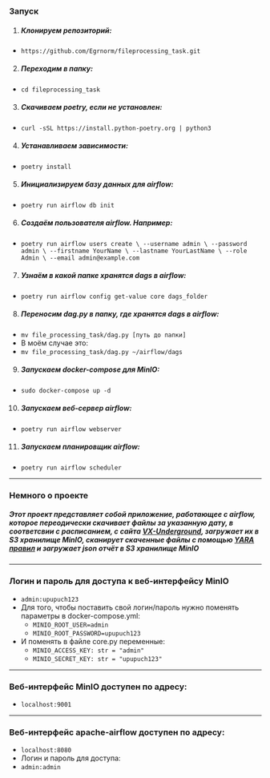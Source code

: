 ### Запуск  
1. ##### Клонируем репозиторий:  
- `https://github.com/Egrnorm/fileprocessing_task.git`  
2. ##### Переходим в папку:  
- `cd fileprocessing_task`  
3. ##### Скачиваем poetry, если не установлен:  
- `curl -sSL https://install.python-poetry.org | python3`
4. ##### Устанавливаем зависимости:  
- `poetry install`
5. ##### Инициализируем базу данных для airflow:
- `poetry run airflow db init`
6. ##### Создаём пользователя airflow. Например:
- `poetry run airflow users create \
  --username admin \
  --password admin \
  --firstname YourName \
  --lastname YourLastName \
  --role Admin \
  --email admin@example.com`
7. ##### Узнаём в какой папке хранятся dags в airflow:
- `poetry run airflow config get-value core dags_folder`
8. ##### Переносим dag.py в папку, где хранятся dags в airflow:
- `mv file_processing_task/dag.py [путь до папки]`
- В моём случае это:
- `mv file_processing_task/dag.py ~/airflow/dags`
9. ##### Запускаем docker-compose для MinIO:  
- `sudo docker-compose up -d`  
10. ##### Запускаем веб-сервер airflow:  
- `poetry run airflow webserver`
11. ##### Запускаем планировщик airflow:
- `poetry run airflow scheduler`
---
### Немного о проекте  
##### Этот проект представляет собой приложение, работающее с airflow, которое переодически скачивает файлы за указанную дату, в соответсвии с расписанием, с сайта [VX-Underground](https://vx-underground.org/), загружает их в S3 хранилище MinIO, сканирует скаченные файлы с помощью [YARA правил](https://github.com/kevoreilly/CAPEv2/tree/master/data/yara/CAPE) и загружает json отчёт в S3 хранилище MinIO  
---
### Логин и пароль для доступа к веб-интерфейсу MinIO  
- `admin:upupuch123`  
- Для того, чтобы поставить свой логин/пароль нужно поменять параметры в docker-compose.yml:  
  - `MINIO_ROOT_USER=admin`  
  - `MINIO_ROOT_PASSWORD=upupuch123`  
- И поменять в файле core.py переменные:
  - `MINIO_ACCESS_KEY: str = "admin"`  
  - `MINIO_SECRET_KEY: str = "upupuch123"`
---  
### Веб-интерфейс MinIO доступен по адресу:  
- `localhost:9001`  
---  
### Веб-интерфейс apache-airflow доступен по адресу:
- `localhost:8080`
- Логин и пароль для доступа:
- `admin:admin`
